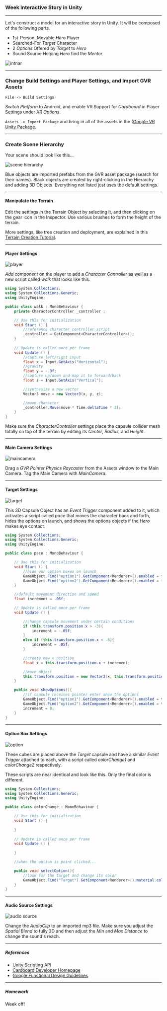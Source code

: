 ### Week Interactive Story in Unity

-----

Let's construct a model for an interactive story in Unity. It will be composed of the following parts.

- 1st-Person, Movable *Hero* Player
- Searched-For *Target* Character
- 2 *Options* Offered by *Target* to *Hero*
- Sound Source Helping *Hero* find the *Mentor*

![intnar](intnar.gif)

-----

### Change Build Settings and Player Settings, and Import GVR Assets

`File -> Build Settings`

*Switch Platform* to Android, and enable VR Support for *Cardboard* in Player Settings under *XR Options*.

`Assets -> Import Package` and bring in all of the assets in the ([Google VR Unity Package](https://github.com/googlevr/gvr-unity-sdk/releases).

-----

### Create Scene Hierarchy

Your scene should look like this...

![scene hierarchy](hierarchy.png)

Blue objects are imported prefabs from the GVR asset package (search for their names). Black objects are created by right-clicking in the Hierarchy and adding 3D Objects. Everything not listed just uses the default settings.

-----

#### Manipulate the Terrain

Edit the settings in the Terrain Object by selecting it, and then clicking on the gear icon in the Inspector. Use various brushes to form the height of the terrain.

More settings, like tree creation and deployment, are explained in this [Terrain Creation Tutorial](https://www.youtube.com/watch?v=OShNQaiWz2Y).

-----

#### Player Settings

![player](player.png)

*Add component* on the player to add a *Character Controller* as well as a new script called *walk* that looks like this.

```c#
using System.Collections;
using System.Collections.Generic;
using UnityEngine;

public class walk : MonoBehaviour {
    private CharacterController _controller ;

    // Use this for initialization
    void Start () {
        //reference character controller script
        _controller = GetComponent<CharacterController>();
    }
    
    // Update is called once per frame
    void Update () {
        //capture left/right input
        float x = Input.GetAxis("Horizontal");
        //gravity
        float y = -.3f;
        //capture up/down and map it to forward/back
        float z = Input.GetAxis("Vertical");

        //synthesize a new vector
        Vector3 move = new Vector3(x, y, z);

        //move character
        _controller.Move(move * Time.deltaTime * 3);
    }
}
```

Make sure the *CharacterController* settings place the capsule collider mesh totally on top of the terrain by editing its *Center*, *Radius*, and *Height*.

-----

#### Main Camera Settings

![maincamera](maincamera.png)

Drag a *GVR Pointer Physics Raycaster* from the Assets window to the Main Camera. Tag the Main Camera with *MainCamera*.

-----

#### Target Settings

![target](target.png)

This 3D Capsule Object has an *Event Trigger* component added to it, which activates a script called *pace* that moves the character back and forth, hides the options on launch, and shows the options objects if the *Hero* makes eye contact.

```c#
using System.Collections;
using System.Collections.Generic;
using UnityEngine;

public class pace : MonoBehaviour {

    // Use this for initialization
    void Start () {
        //hide our option boxes on launch
        GameObject.Find("option1").GetComponent<Renderer>().enabled = false;
        GameObject.Find("option2").GetComponent<Renderer>().enabled = false;
    }

    //default movement direction and speed
    float increment = .05f;

    // Update is called once per frame
    void Update () {

        //change capsule movement under certain conditions
        if (this.transform.position.x > -3){
            increment = -.05f;
        }
        else if (this.transform.position.x < -8){
            increment = .05f;
        }

        //create new x position
        float x = this.transform.position.x + increment;

        //move object
        this.transform.position = new Vector3(x, this.transform.position.y, this.transform.position.z);
    }

    public void showOptions(){
        //if capsule receives pointer enter show the options
        GameObject.Find("option1").GetComponent<Renderer>().enabled = true;
        GameObject.Find("option2").GetComponent<Renderer>().enabled = true;
        increment = 0;
    }
}

```

-----

#### Option Box Settings

![option](option.png)

These cubes are placed above the *Target* capsule and have a similar *Event Trigger* attached to each, with a script called *colorChange1* and *colorChange2* respectively.

These scripts are near identical and look like this. Only the final color is different.

```c#
using System.Collections;
using System.Collections.Generic;
using UnityEngine;

public class colorChange : MonoBehaviour {

    // Use this for initialization
    void Start () {
        
    }
    
    // Update is called once per frame
    void Update () {
        
    }

    //when the option is point clicked...

    public void selectOption(){
        //look for the target and change its color
        GameObject.Find("Target").GetComponent<Renderer>().material.color = new Color(0.0f,0.0f,1.0f);
    }
}
```

-----

#### Audio Source Settings

![audio source](audiosource.png)

Change the *AudioClip* to an imported mp3 file. Make sure you adjust the *Spatial Blend* to fully 3D and then adjust the *Min* and *Max Distance* to change the sound's reach.

-----

##### References

- [Unity Scripting API](https://docs.unity3d.com/ScriptReference/Transform.html)
- [Cardboard Developer Homepage](https://vr.google.com/cardboard/developers/)
- [Google Functional Design Guidelines](https://designguidelines.withgoogle.com/cardboard/) 

-----

##### Homework

Week off! 